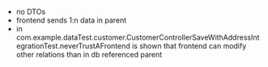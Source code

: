 * no DTOs
* frontend sends 1:n data in parent
* in com.example.dataTest.customer.CustomerControllerSaveWithAddressIntegrationTest.neverTrustAFrontend is shown that frontend can modify other relations than in db referenced parent 